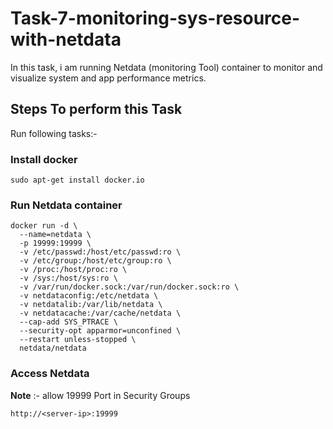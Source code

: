 # Task-7-monitoring-sys-resource-with-netdata

In this task, i am running Netdata (monitoring Tool) container to monitor and visualize system and app performance metrics.

## Steps To perform this Task
Run following tasks:-

### Install docker
```
sudo apt-get install docker.io
```

### Run Netdata container
```
docker run -d \
  --name=netdata \
  -p 19999:19999 \
  -v /etc/passwd:/host/etc/passwd:ro \
  -v /etc/group:/host/etc/group:ro \
  -v /proc:/host/proc:ro \
  -v /sys:/host/sys:ro \
  -v /var/run/docker.sock:/var/run/docker.sock:ro \
  -v netdataconfig:/etc/netdata \
  -v netdatalib:/var/lib/netdata \
  -v netdatacache:/var/cache/netdata \
  --cap-add SYS_PTRACE \
  --security-opt apparmor=unconfined \
  --restart unless-stopped \
  netdata/netdata
```
### Access Netdata 
**Note** :- allow 19999 Port in Security Groups
```
http://<server-ip>:19999
```

